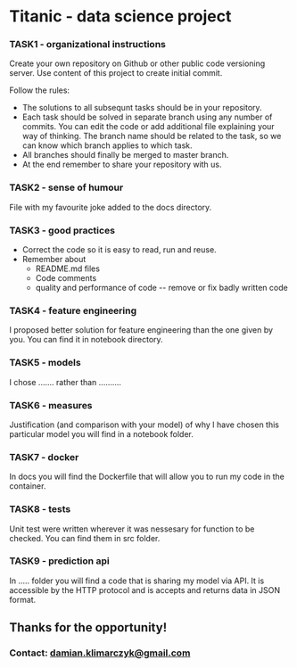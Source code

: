 # Titanic - data science project 


### TASK1 - organizational instructions
 Create your own repository on Github or other public code versioning server. Use content of this project to create initial commit.
 
 Follow the rules:
* The solutions to all subsequnt tasks should be in your repository.
* Each task should be solved in separate branch using any number of commits. You can edit the code or add additional file explaining your way of thinking. The branch name should be related to the task, so we can know which branch applies to which task.
* All branches should finally be merged to master branch.
* At the end remember to share your repository with us.

### TASK2 - sense of humour
File with my favourite joke added to the docs directory.

### TASK3 - good practices
* Correct the code so it is easy to read, run and reuse.
* Remember about
  * README.md files
  * Code comments
  * quality and performance of code -- remove or fix badly written code

### TASK4 - feature engineering
I proposed better solution for feature engineering than the one given by you. You can find it in notebook directory.

### TASK5 - models
I chose ....... rather than ..........

### TASK6 - measures
Justification (and comparison with your model) of why I have chosen this particular model you will find in a notebook folder.

### TASK7 - docker
In docs you will find the Dockerfile that will allow you to run my code in the container.

### TASK8 - tests
Unit test were written wherever it was nessesary for function to be checked. You can find them in src folder.

### TASK9 - prediction api
In ..... folder you will find a code that is sharing my model via API. It is accessible by the HTTP protocol and is accepts and returns data in JSON format.


## Thanks for the opportunity!

### Contact: damian.klimarczyk@gmail.com
